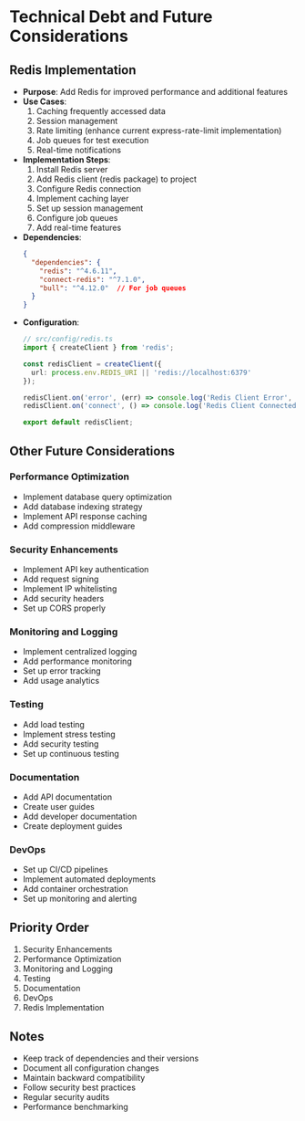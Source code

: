 # Technical Debt and Future Considerations

## Redis Implementation
- **Purpose**: Add Redis for improved performance and additional features
- **Use Cases**:
  1. Caching frequently accessed data
  2. Session management
  3. Rate limiting (enhance current express-rate-limit implementation)
  4. Job queues for test execution
  5. Real-time notifications
- **Implementation Steps**:
  1. Install Redis server
  2. Add Redis client (redis package) to project
  3. Configure Redis connection
  4. Implement caching layer
  5. Set up session management
  6. Configure job queues
  7. Add real-time features
- **Dependencies**:
  ```json
  {
    "dependencies": {
      "redis": "^4.6.11",
      "connect-redis": "^7.1.0",
      "bull": "^4.12.0"  // For job queues
    }
  }
  ```
- **Configuration**:
  ```typescript
  // src/config/redis.ts
  import { createClient } from 'redis';
  
  const redisClient = createClient({
    url: process.env.REDIS_URI || 'redis://localhost:6379'
  });
  
  redisClient.on('error', (err) => console.log('Redis Client Error', err));
  redisClient.on('connect', () => console.log('Redis Client Connected'));
  
  export default redisClient;
  ```

## Other Future Considerations

### Performance Optimization
- Implement database query optimization
- Add database indexing strategy
- Implement API response caching
- Add compression middleware

### Security Enhancements
- Implement API key authentication
- Add request signing
- Implement IP whitelisting
- Add security headers
- Set up CORS properly

### Monitoring and Logging
- Implement centralized logging
- Add performance monitoring
- Set up error tracking
- Add usage analytics

### Testing
- Add load testing
- Implement stress testing
- Add security testing
- Set up continuous testing

### Documentation
- Add API documentation
- Create user guides
- Add developer documentation
- Create deployment guides

### DevOps
- Set up CI/CD pipelines
- Implement automated deployments
- Add container orchestration
- Set up monitoring and alerting

## Priority Order
1. Security Enhancements
2. Performance Optimization
3. Monitoring and Logging
4. Testing
5. Documentation
6. DevOps
7. Redis Implementation

## Notes
- Keep track of dependencies and their versions
- Document all configuration changes
- Maintain backward compatibility
- Follow security best practices
- Regular security audits
- Performance benchmarking 
